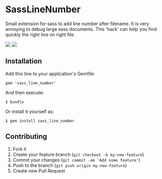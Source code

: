 # SassLineNumber

Small extension for sass to add line number after filename.
It is very annoying to debug large sass documents. This 'hack' can help you find quickly the right line on right file.

![](https://dl.dropboxusercontent.com/u/555540/sass1.png)
![](https://dl.dropboxusercontent.com/u/555540/sass2.png)

## Installation

Add this line to your application's Gemfile:

    gem 'sass_line_number'

And then execute:

    $ bundle

Or install it yourself as:

    $ gem install sass_line_number

## Contributing

1. Fork it
2. Create your feature branch (`git checkout -b my-new-feature`)
3. Commit your changes (`git commit -am 'Add some feature'`)
4. Push to the branch (`git push origin my-new-feature`)
5. Create new Pull Request
